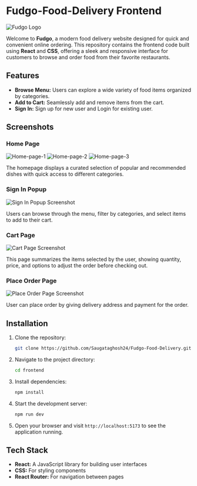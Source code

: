 # Fudgo-Food-Delivery Frontend

![Fudgo Logo](https://github.com/user-attachments/assets/fc782813-5dad-4589-a8a1-7caf6fcae8a7)

Welcome to **Fudgo**, a modern food delivery website designed for quick and convenient online ordering. This repository contains the frontend code built using **React** and **CSS**, offering a sleek and responsive interface for customers to browse and order food from their favorite restaurants.

## Features

- **Browse Menu:** Users can explore a wide variety of food items organized by categories.
- **Add to Cart:** Seamlessly add and remove items from the cart.
- **Sign In:** Sign up for new user and Login for existing user.

## Screenshots

### Home Page
![Home-page-1](https://github.com/user-attachments/assets/66ad7d05-6e16-46ff-aa6d-746af5710aa8)
![Home-page-2](https://github.com/user-attachments/assets/9013bf98-1d41-476a-842a-c69e8c241161)
![Home-page-3](https://github.com/user-attachments/assets/e2b82f45-73d2-482e-831a-d539d68a94d7)

The homepage displays a curated selection of popular and recommended dishes with quick access to different categories.

### Sign In Popup
![Sign In Popup Screenshot](https://github.com/user-attachments/assets/8701726f-7b4a-44e4-9ce4-bad2f97b6022)

Users can browse through the menu, filter by categories, and select items to add to their cart.

### Cart Page
![Cart Page Screenshot](https://github.com/user-attachments/assets/4a50b5fc-2e70-4b3e-a4b7-02cd28688b75)

This page summarizes the items selected by the user, showing quantity, price, and options to adjust the order before checking out.

### Place Order Page
![Place Order Page Screenshot](https://github.com/user-attachments/assets/8141f074-e420-4d80-b4ee-108f22dbbb5e)

User can place order by giving delivery address and payment for the order.

## Installation

1. Clone the repository:

   ```bash
   git clone https://github.com/Saugataghosh24/Fudgo-Food-Delivery.git
   ```

2. Navigate to the project directory:

   ```bash
   cd frontend
   ```

3. Install dependencies:

   ```bash
   npm install
   ```

4. Start the development server:

   ```bash
   npm run dev
   ```

5. Open your browser and visit `http://localhost:5173` to see the application running.


## Tech Stack

- **React:** A JavaScript library for building user interfaces
- **CSS:** For styling components
- **React Router:** For navigation between pages

